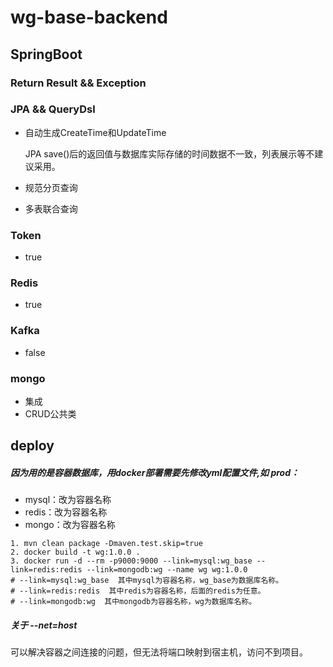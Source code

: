 # wg-base-backend

## SpringBoot

### Return Result && Exception

### JPA && QueryDsl
- 自动生成CreateTime和UpdateTime 

  JPA save()后的返回值与数据库实际存储的时间数据不一致，列表展示等不建议采用。
- 规范分页查询
- 多表联合查询
### Token
- true
### Redis 
- true
### Kafka
- false
### mongo
- 集成
- CRUD公共类

## deploy

##### 因为用的是容器数据库，用docker部署需要先修改yml配置文件,如 prod：
 - mysql：改为容器名称
 - redis：改为容器名称
 - mongo：改为容器名称
```
1. mvn clean package -Dmaven.test.skip=true
2. docker build -t wg:1.0.0 .
3. docker run -d --rm -p9000:9000 --link=mysql:wg_base --link=redis:redis --link=mongodb:wg --name wg wg:1.0.0
# --link=mysql:wg_base  其中mysql为容器名称，wg_base为数据库名称。
# --link=redis:redis  其中redis为容器名称，后面的redis为任意。
# --link=mongodb:wg  其中mongodb为容器名称，wg为数据库名称。
```
##### 关于 --net=host
  可以解决容器之间连接的问题，但无法将端口映射到宿主机，访问不到项目。




